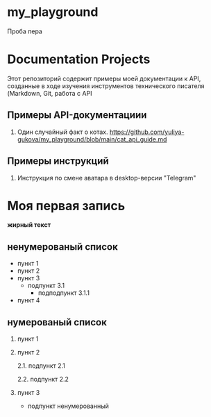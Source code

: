 # my_playground
Проба пера
# Documentation Projects
Этот репозиторий содержит примеры моей документации к API, созданные в ходе изучения инструментов технического писателя (Markdown, Git, работа с API

## Примеры API-документациии ##
1. Один случайный факт о котах.
   https://github.com/yuliya-gukova/my_playground/blob/main/cat_api_guide.md

## Примеры инструкций ##
1. Инструкция по смене аватара в desktop-версии "Telegram"
   

# Моя первая запись
**жирный текст**

## ненумерованый список ##
- пункт 1
- пункт 2
- пункт 3
  - подпункт 3.1
    - подподпункт 3.1.1
- пункт 4

## нумерованый список ##
1. пункт 1
2. пункт 2
   
   2.1. подпункт 2.1
   
   2.2. подпункт 2.2
4. пункт 3
   - подпункт ненумерованный
     
  
